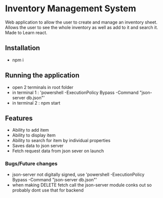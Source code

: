 # Inventory Management System

Web application to allow the user to create and manage an inventory sheet. Allows the user to see the whole inventory as well as add to it and search it.  
Made to Learn react.

## Installation

- npm i

## Running the application

- open 2 terminals in root folder
- in terminal 1 : 'powershell -ExecutionPolicy Bypass -Command "json-server db.json"'
- in terminal 2 : npm start

## Features

- Ability to add item
- Ability to display item
- Ability to search for item by individual properties
- Saves data to json server
- Fetch request data from json sever on launch

### Bugs/Future changes

- json-server not digitally signed, use 'powershell -ExecutionPolicy Bypass -Command "json-server db.json"'
- when making DELETE fetch call the json-server module conks out so probably dont use that for backend
